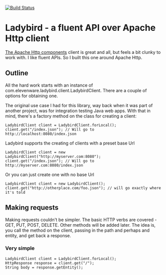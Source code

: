 [![Build Status](https://travis-ci.org/georgecodes/ladybird.png?branch=master)](https://travis-ci.org/georgecodes/ladybird)


# Ladybird - a fluent API over Apache Http client

[The Apache Http components](http://hc.apache.org/) client is great and all, but feels a bit clunky to work with. I like fluent APIs. So I built this one
around Apache Http.

## Outline

All the hard work starts with an instance of com.elevenware.ladybird.client.LadybirdClient. There are a couple of options for obtaining one.

The original use case I had for this library, way back when it was part of another project, was for integration testing Java web apps. With that in mind, there's a factory method on the class for creating a client:

    LadybirdClient client = LadybirdClient.forLocal();
    client.get("/index.json"); // Will go to http://localhost:8080/index.json
    
Ladybird supports the creating of clients with a preset base Url

    LadybirdClient client = new LadybirdClient("http://myserver.com:8080");
    client.get("/index.json"); // Will go to http://myserver.com:8080/index.json
   
Or you can just create one with no base Url

    LadybirdClient client = new LadybirdClient();
    client.get("http://otherplace.com/foo.json"); // will go exactly where it's told
    
## Making requests

Making requests couldn't be simpler. The basic HTTP verbs are covered - GET, PUT, POST, DELETE. Other methods will be added later. The idea is, you call the method on the client, passing in the path and perhaps and entity, and get back a response.

### Very simple

    LadybirdClient client = LadybirdClient.forLocal();
    HttpResponse response = client.get("/");
    String body = response.getEntity();
     

